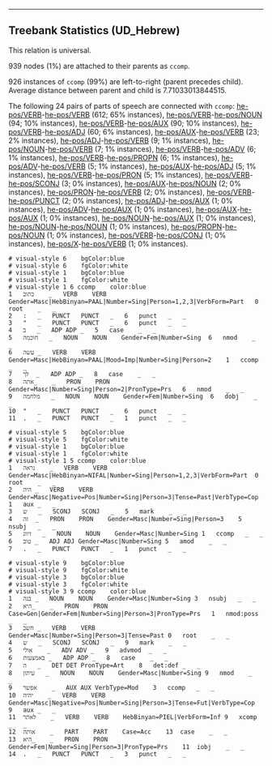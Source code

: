 

--------------------------------------------------------------------------------

## Treebank Statistics (UD_Hebrew)

This relation is universal.

939 nodes (1%) are attached to their parents as `ccomp`.

926 instances of `ccomp` (99%) are left-to-right (parent precedes child).
Average distance between parent and child is 7.71033013844515.

The following 24 pairs of parts of speech are connected with `ccomp`: [he-pos/VERB]()-[he-pos/VERB]() (612; 65% instances), [he-pos/VERB]()-[he-pos/NOUN]() (94; 10% instances), [he-pos/VERB]()-[he-pos/AUX]() (90; 10% instances), [he-pos/VERB]()-[he-pos/ADJ]() (60; 6% instances), [he-pos/AUX]()-[he-pos/VERB]() (23; 2% instances), [he-pos/ADJ]()-[he-pos/VERB]() (9; 1% instances), [he-pos/NOUN]()-[he-pos/VERB]() (7; 1% instances), [he-pos/VERB]()-[he-pos/ADV]() (6; 1% instances), [he-pos/VERB]()-[he-pos/PROPN]() (6; 1% instances), [he-pos/ADV]()-[he-pos/VERB]() (5; 1% instances), [he-pos/AUX]()-[he-pos/ADJ]() (5; 1% instances), [he-pos/VERB]()-[he-pos/PRON]() (5; 1% instances), [he-pos/VERB]()-[he-pos/SCONJ]() (3; 0% instances), [he-pos/AUX]()-[he-pos/NOUN]() (2; 0% instances), [he-pos/PRON]()-[he-pos/VERB]() (2; 0% instances), [he-pos/VERB]()-[he-pos/PUNCT]() (2; 0% instances), [he-pos/ADJ]()-[he-pos/AUX]() (1; 0% instances), [he-pos/ADV]()-[he-pos/AUX]() (1; 0% instances), [he-pos/AUX]()-[he-pos/AUX]() (1; 0% instances), [he-pos/NOUN]()-[he-pos/AUX]() (1; 0% instances), [he-pos/NOUN]()-[he-pos/NOUN]() (1; 0% instances), [he-pos/PROPN]()-[he-pos/NOUN]() (1; 0% instances), [he-pos/VERB]()-[he-pos/CONJ]() (1; 0% instances), [he-pos/X]()-[he-pos/VERB]() (1; 0% instances).


~~~ conllu
# visual-style 6	bgColor:blue
# visual-style 6	fgColor:white
# visual-style 1	bgColor:blue
# visual-style 1	fgColor:white
# visual-style 1 6 ccomp	color:blue
1	כתוב	_	VERB	VERB	Gender=Masc|HebBinyan=PAAL|Number=Sing|Person=1,2,3|VerbForm=Part	0	root	_	_
2	:	_	PUNCT	PUNCT	_	6	punct	_	_
3	"	_	PUNCT	PUNCT	_	6	punct	_	_
4	ב	_	ADP	ADP	_	5	case	_	_
5	חוכמה	_	NOUN	NOUN	Gender=Fem|Number=Sing	6	nmod	_	_
6	עשה	_	VERB	VERB	Gender=Masc|HebBinyan=PAAL|Mood=Imp|Number=Sing|Person=2	1	ccomp	_	_
7	לך	_	ADP	ADP	_	8	case	_	_
8	אתה_	_	PRON	PRON	Gender=Masc|Number=Sing|Person=2|PronType=Prs	6	nmod	_	_
9	מלחמה	_	NOUN	NOUN	Gender=Fem|Number=Sing	6	dobj	_	_
10	"	_	PUNCT	PUNCT	_	6	punct	_	_
11	.	_	PUNCT	PUNCT	_	1	punct	_	_

~~~


~~~ conllu
# visual-style 5	bgColor:blue
# visual-style 5	fgColor:white
# visual-style 1	bgColor:blue
# visual-style 1	fgColor:white
# visual-style 1 5 ccomp	color:blue
1	נראה	_	VERB	VERB	Gender=Masc|HebBinyan=NIFAL|Number=Sing|Person=1,2,3|VerbForm=Part	0	root	_	_
2	היה	_	VERB	VERB	Gender=Masc|Negative=Pos|Number=Sing|Person=3|Tense=Past|VerbType=Cop	1	aux	_	_
3	ש	_	SCONJ	SCONJ	_	5	mark	_	_
4	זה	_	PRON	PRON	Gender=Masc|Number=Sing|Person=3	5	nsubj	_	_
5	זיווג	_	NOUN	NOUN	Gender=Masc|Number=Sing	1	ccomp	_	_
6	טוב	_	ADJ	ADJ	Gender=Masc|Number=Sing	5	amod	_	_
7	.	_	PUNCT	PUNCT	_	1	punct	_	_

~~~


~~~ conllu
# visual-style 9	bgColor:blue
# visual-style 9	fgColor:white
# visual-style 3	bgColor:blue
# visual-style 3	fgColor:white
# visual-style 3 9 ccomp	color:blue
1	בנה	_	NOUN	NOUN	Gender=Masc|Number=Sing	3	nsubj	_	_
2	היא_	_	PRON	PRON	Case=Gen|Gender=Fem|Number=Sing|Person=3|PronType=Prs	1	nmod:poss	_	_
3	חשב	_	VERB	VERB	Gender=Masc|Number=Sing|Person=3|Tense=Past	0	root	_	_
4	ש	_	SCONJ	SCONJ	_	9	mark	_	_
5	אולי	_	ADV	ADV	_	9	advmod	_	_
6	באמצעות	_	ADP	ADP	_	8	case	_	_
7	ה	_	DET	DET	PronType=Art	8	det:def	_	_
8	עיתון	_	NOUN	NOUN	Gender=Masc|Number=Sing	9	nmod	_	_
9	אפשר	_	AUX	AUX	VerbType=Mod	3	ccomp	_	_
10	יהיה	_	VERB	VERB	Gender=Masc|Negative=Pos|Number=Sing|Person=3|Tense=Fut|VerbType=Cop	9	aux	_	_
11	לאתר	_	VERB	VERB	HebBinyan=PIEL|VerbForm=Inf	9	xcomp	_	_
12	אותה	_	PART	PART	Case=Acc	13	case	_	_
13	היא_	_	PRON	PRON	Gender=Fem|Number=Sing|Person=3|PronType=Prs	11	iobj	_	_
14	.	_	PUNCT	PUNCT	_	3	punct	_	_

~~~


